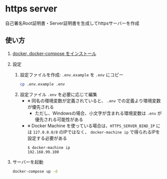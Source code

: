# https server
自己署名Root証明書・Server証明書を生成してhttpsサーバーを作成

## 使い方
1. [docker, docker-compose をインストール](https://docs.docker.com/install/#supported-platforms)
1. 設定
    1. 設定ファイルを作成: `.env.example` を `.env` にコピー
        ```sh
        cp .env.example .env
        ```
    1. 設定ファイル `.env` を必要に応じて編集
        - ※ 同名の環境変数が定義されていると、 `.env` での定義より環境変数が優先される
            - ただし、Windowsの場合、小文字が含まれる環境変数は `.env` が優先される可能性がある
        - ※ Docker Machine を使っている場合は、`HTTPS_SERVER_BIND_IP` には `127.0.0.0/8` のIPではなく、 `docker-machine ip` で得られるIPを設定する必要がある
            ```
            $ docker-machine ip
            192.168.99.100
            ```

1. サーバーを起動
    ```sh
    docker-compose up -d
    ```

